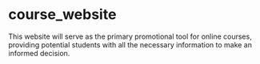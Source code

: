 # course_website
This website will serve as the primary promotional tool for online courses, providing potential students with all the necessary information to make an informed decision.
